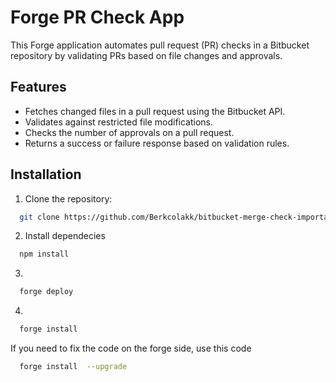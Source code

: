# Forge PR Check App

This Forge application automates pull request (PR) checks in a Bitbucket repository by validating PRs based on file changes and approvals.

## Features

- Fetches changed files in a pull request using the Bitbucket API.
- Validates against restricted file modifications.
- Checks the number of approvals on a pull request.
- Returns a success or failure response based on validation rules.

## Installation

1. Clone the repository:
```bash 
  git clone https://github.com/Berkcolakk/bitbucket-merge-check-important-filename-validator.git
```
2. Install dependecies
```bash 
  npm install
```
3. 
```bash 
  forge deploy
```
4. 
```bash 
  forge install 
```

If you need to fix the code on the forge side, use this code
```bash 
  forge install  --upgrade
```
